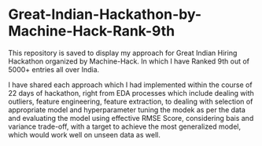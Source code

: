 # Great-Indian-Hackathon-by-Machine-Hack-Rank-9th
This repository is saved to display my approach for Great Indian Hiring Hackathon organized by Machine-Hack. In which I have Ranked 9th out of 5000+ entries all over India.

I have shared each approach which I had implemented within the course of 22 days of hackathon, right from EDA processes which include dealing with outliers, feature engineering, feature extraction, to dealing with selection of appropriate model and hyperparameter tuning the modek as per the data and evaluating the model using effective RMSE Score, considering bais and variance trade-off, with a target to achieve the most generalized model, which would work well on unseen data as well.


